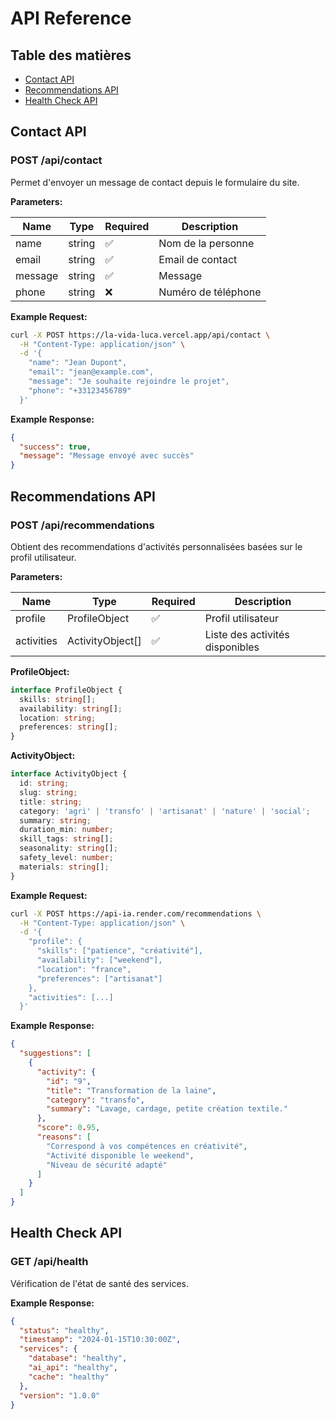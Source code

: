 # API Reference

## Table des matières

- [Contact API](#contact-api)
- [Recommendations API](#recommendations-api)
- [Health Check API](#health-check-api)

## Contact API

### POST /api/contact

Permet d'envoyer un message de contact depuis le formulaire du site.

**Parameters:**

| Name | Type | Required | Description |
|------|------|----------|-------------|
| name | string | ✅ | Nom de la personne |
| email | string | ✅ | Email de contact |
| message | string | ✅ | Message |
| phone | string | ❌ | Numéro de téléphone |

**Example Request:**

```bash
curl -X POST https://la-vida-luca.vercel.app/api/contact \
  -H "Content-Type: application/json" \
  -d '{
    "name": "Jean Dupont",
    "email": "jean@example.com",
    "message": "Je souhaite rejoindre le projet",
    "phone": "+33123456789"
  }'
```

**Example Response:**

```json
{
  "success": true,
  "message": "Message envoyé avec succès"
}
```

## Recommendations API

### POST /api/recommendations

Obtient des recommendations d'activités personnalisées basées sur le profil utilisateur.

**Parameters:**

| Name | Type | Required | Description |
|------|------|----------|-------------|
| profile | ProfileObject | ✅ | Profil utilisateur |
| activities | ActivityObject[] | ✅ | Liste des activités disponibles |

**ProfileObject:**

```typescript
interface ProfileObject {
  skills: string[];
  availability: string[];
  location: string;
  preferences: string[];
}
```

**ActivityObject:**

```typescript
interface ActivityObject {
  id: string;
  slug: string;
  title: string;
  category: 'agri' | 'transfo' | 'artisanat' | 'nature' | 'social';
  summary: string;
  duration_min: number;
  skill_tags: string[];
  seasonality: string[];
  safety_level: number;
  materials: string[];
}
```

**Example Request:**

```bash
curl -X POST https://api-ia.render.com/recommendations \
  -H "Content-Type: application/json" \
  -d '{
    "profile": {
      "skills": ["patience", "créativité"],
      "availability": ["weekend"],
      "location": "france",
      "preferences": ["artisanat"]
    },
    "activities": [...]
  }'
```

**Example Response:**

```json
{
  "suggestions": [
    {
      "activity": {
        "id": "9",
        "title": "Transformation de la laine",
        "category": "transfo",
        "summary": "Lavage, cardage, petite création textile."
      },
      "score": 0.95,
      "reasons": [
        "Correspond à vos compétences en créativité",
        "Activité disponible le weekend",
        "Niveau de sécurité adapté"
      ]
    }
  ]
}
```

## Health Check API

### GET /api/health

Vérification de l'état de santé des services.

**Example Response:**

```json
{
  "status": "healthy",
  "timestamp": "2024-01-15T10:30:00Z",
  "services": {
    "database": "healthy",
    "ai_api": "healthy",
    "cache": "healthy"
  },
  "version": "1.0.0"
}
```